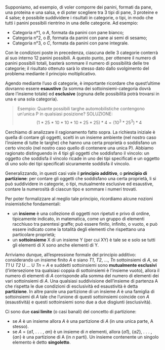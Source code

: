 Supponiamo, ad esempio, di voler comporre dei panini, formati da pane, una proteina e una salsa, e di poter scegliere tra 3 tipi di pane, 3 proteine e 4 salse; è possibile suddividere i risultati in categorie, o tipi, in modo che tutti i panini possibili rientrino in una delle categorie. Ad esempio:
- Categoria n°1, o *A*, formata da panini con pane bianco;
- Categoria n°2, o *B*, formata da panini con pane ai semi di sesamo;
- Categoria n°3, o *C*, formata da panini con pane integrale.

Con le condizioni poste in precedenza, ciascuna delle 3 categorie conterrà al suo interno 12 panini possibili. A questo punto, per ottenere il numero di panini possibili totali, basterà sommare il numero di possibilità delle tre categorie; il risultato ottenuto sarà lo stesso dato dallo svolgimento del problema mediante il principio moltiplicativo.

Agendo mediante l’uso di categorie, è importante ricordare che quest’ultime dovranno essere **esaustive** (la somma dei sottoinsiemi-categoria dovrà dare l’insieme totale) ed **esclusive** (ognuna delle possibilità potrà trovarsi in una e una sola categoria).

> Esempio:
  Quante possibili targhe automobilistiche contengono un’unica P in qualsiasi posizione?
  SOLUZIONE: $$(1 * 25 * 10 * 10 * 10 * 25 * 25) * 4 = (10^3 * 25^3) * 4$$
  
Cerchiamo di analizzare il ragionamento fatto sopra. La richiesta iniziale è quella di contare gli oggetti, scelti in un insieme ambiente (nel nostro caso l’insieme di tutte le targhe) che hanno una certa proprietà o soddisfano un certo vincolo (nel nostro caso quello di contenere una unica P). Abbiamo ragionato distinguendo in 4 tipi gli oggetti che soddisfano il vincolo: un oggetto che soddisfa il vincolo ricade in uno dei tipi specificati e un oggetto di uno solo dei tipi specificati sicuramente soddisfa il vincolo.

Generalizzando, in questi casi vale il **principio additivo**, o **principio di partizione**: per contare gli oggetti che soddisfano una certa proprietà, li si può suddividere in categorie, o tipi, mutualmente esclusive ed esaustive, contare la numerosità di ciascun tipo e sommare i numeri trovati.

Per poter formalizzare al meglio tale principio, ricordiamo alcune nozioni insiemistiche fondamentali:
- un **insieme** è una collezione di oggetti non ripetuti e privo di ordine, tipicamente indicato, in matematica, come un gruppo di elementi racchiuso tra parentesi graffe; può essere finito, infinito, o vuoto, e può essere indicato come la totalità degli elementi che rispettano una particolare proprietà;
- un **sottoinsieme** X di un insieme Y (per cui XY) è tale se e solo se tutti gli elementi di X sono anche elementi di Y.

Arriviamo dunque, all’espressione formale del principio additivo: considerando un insieme finito *A* e siano *T1*, *T2*, …, *Tn* sottoinsiemi di *A*, se *T1* U *T2* U … U *Tn* = *A* e suddetti sottoinsiemi sono **mutualmente esclusivi** (l’intersezione tra qualsiasi coppia di sottoinsiemi è l’insieme vuoto), allora il numero di elementi di *A* corrisponde alla somma del numero di elementi dei vari sottoinsiemi di *A*. Una qualsiasi suddivisione dell’insieme di partenza A che rispetta le due condizioni di esclusività ed esaustività è detta **partizione**. In altre parole una partizione di un insieme *A* è una famiglia di sottoinsiemi di *A* tale che l’unione di questi sottoinsiemi coincide con *A* (esaustività) e questi sottoinsiemi sono due a due disgiunti (esclusività).

Ci sono due **casi limite** (o casi banali) del concetto di partizione: 
- se *A* è un insieme allora *A* è una partizione di *A* (in una unica parte, A stesso).
- se *A* = {*a1*, . . . , *an*} è un insieme di *n* elementi, allora {*a1*}, {*a2*}, . . . , {*an*} è una partizione di A (in *n* parti). 
Un insieme contenente un singolo elemento è detto **singoletto**.